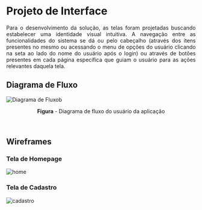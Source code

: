 
# Projeto de Interface

<p align="justify"> Para o desenvolvimento da solução, as telas foram projetadas buscando estabelecer uma identidade visual intuitiva. A navegação entre as funcionalidades do sistema se dá ou pelo cabeçalho (através dos itens presentes no mesmo ou acessando o menu de opções do usuário clicando na seta ao lado do nome do usuário após o login) ou através de botões presentes em cada página específica que guiam o usuário para as ações relevantes daquela tela.</p>

## Diagrama de Fluxo
![Diagrama de Fluxob](https://github.com/ICEI-PUC-Minas-PMV-ADS/pmv-ads-2023-1-e4-proj-infra-t1-time3-aplicacao-multipla-escolha/assets/74699119/d008f839-a39d-46b7-a9b1-2a78f14e9479)
<p align="center"><b>Figura</b> - Diagrama de fluxo do usuário da aplicação</p>
<br>

## Wireframes

### Tela de Homepage
![home](https://github.com/ICEI-PUC-Minas-PMV-ADS/pmv-ads-2023-1-e4-proj-infra-t1-time3-aplicacao-multipla-escolha/assets/74699119/80017562-2324-4aa9-b057-a2276e7810a9)

### Tela de Cadastro
![cadastro](https://github.com/ICEI-PUC-Minas-PMV-ADS/pmv-ads-2023-1-e4-proj-infra-t1-time3-aplicacao-multipla-escolha/assets/74699119/011bfdcb-2139-40a5-bd12-c2fa054661c7)
